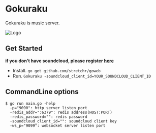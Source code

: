 # Gokuraku

Gokuraku is music server.

![Logo](https://github.com/ToQoz/Gokuraku/raw/master/logo.jpg)

## Get Started

**if you don't have soundcloud, please register [here](http://soundcloud.com/you/apps/new)**

- Install. `go get github.com/stretchr/goweb`
- Run. `Gokuraku -soundcloud_client_id=YOUR_SOUNDCLOUD_CLIENT_ID`

## CommandLine options

```
$ go run main.go -help
  -p="9090": http server listen port
  -redis_addr=":6379": redis address(HOST:PORT)
  -redis_password="": redis password
  -soundcloud_client_id="": soundcloud client key
  -ws_p="9099": websocket server listen port
```
